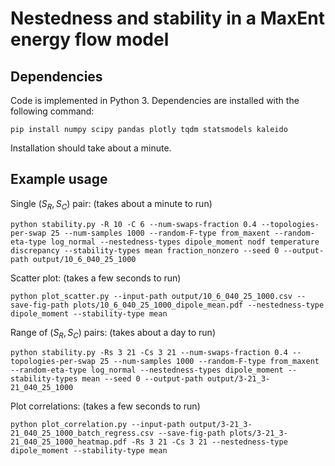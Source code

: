 # Nestedness and stability in a MaxEnt energy flow model

## Dependencies

Code is implemented in Python 3. Dependencies are installed with the following command:
```shell
pip install numpy scipy pandas plotly tqdm statsmodels kaleido
```
Installation should take about a minute.

## Example usage

Single $(S_R, S_C)$ pair: (takes about a minute to run)
```shell
python stability.py -R 10 -C 6 --num-swaps-fraction 0.4 --topologies-per-swap 25 --num-samples 1000 --random-F-type from_maxent --random-eta-type log_normal --nestedness-types dipole_moment nodf temperature discrepancy --stability-types mean fraction_nonzero --seed 0 --output-path output/10_6_040_25_1000
```
Scatter plot: (takes a few seconds to run)
```shell
python plot_scatter.py --input-path output/10_6_040_25_1000.csv --save-fig-path plots/10_6_040_25_1000_dipole_mean.pdf --nestedness-type dipole_moment --stability-type mean
```

Range of $(S_R, S_C)$ pairs: (takes about a day to run)
```shell
python stability.py -Rs 3 21 -Cs 3 21 --num-swaps-fraction 0.4 --topologies-per-swap 25 --num-samples 1000 --random-F-type from_maxent --random-eta-type log_normal --nestedness-types dipole_moment --stability-types mean --seed 0 --output-path output/3-21_3-21_040_25_1000
```
Plot correlations: (takes a few seconds to run)
```shell
python plot_correlation.py --input-path output/3-21_3-21_040_25_1000_batch_regress.csv --save-fig-path plots/3-21_3-21_040_25_1000_heatmap.pdf -Rs 3 21 -Cs 3 21 --nestedness-type dipole_moment --stability-type mean
```

